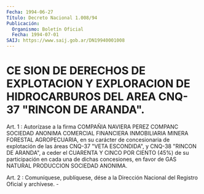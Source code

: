 ```yaml
---
Fecha: 1994-06-27
Título: Decreto Nacional 1.008/94
Publicación:
  Organismo: Boletín Oficial
  Fecha: 1994-07-01
SAIJ: https://www.saij.gob.ar/DN19940001008
---
```

# CE SION DE DERECHOS DE EXPLOTACION Y EXPLORACION DE HIDROCARBUROS DEL AREA CNQ-37 "RINCON DE ARANDA".

<a id="1"></a>
Art.  1 : Autorízase a la firma COMPAÑIA NAVIERA PEREZ COMPANC SOCIEDAD ANONIMA  COMERCIAL FINANCIERA INMOBILIARIA MINERA FORESTAL AGROPECUARIA, en su  carácter  de  concesionaria  de explotación de las áreas CNQ-37 "VETA ESCONDIDA", y CNQ-38 "RINCON  DE  ARANDA", a ceder  el CUARENTA Y CINCO POR CIENTO (45%) de su participación  en cada una  de dichas concesiones, en favor de GAS NATURAL PRODUCCION SOCIEDAD ANONIMA.

<a id="2"></a>
Art. 2 : Comuníquese, publíquese, dése a la Dirección Nacional del Registro Oficial y archívese. -